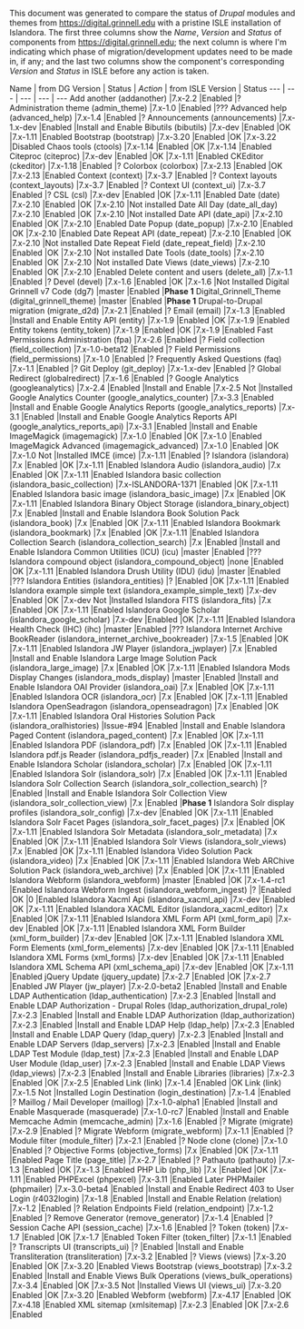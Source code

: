 This document was generated to compare the status of *Drupal* modules and themes from https://digital.grinnell.edu with a pristine ISLE installation of Islandora.  The first three columns show the *Name*, *Version* and *Status* of components from https://digital.grinnell.edu; the next column is where I'm indicating which phase of migration/development updates need to be made in, if any; and the last two columns show the component's corresponding *Version* and *Status* in ISLE before any action is taken.

Name | from DG Version | Status |	*Action* | from ISLE Version | Status
--- | --- | --- | --- | ---
Add another (addanother) |7.x-2.2 |Enabled	|?
Administration theme (admin_theme)	|7.x-1.0	|Enabled	|???
Advanced help (advanced_help)	|7.x-1.4	|Enabled	|?
Announcements (announcements)	|7.x-1.x-dev	|Enabled	|Install and Enable
Bibutils (bibutils)	|7.x-dev	|Enabled	|OK	|7.x-1.11	|Enabled
Bootstrap (bootstrap)	|7.x-3.20	|Enabled	|OK	|7.x-3.22	|Disabled
Chaos tools (ctools)	|7.x-1.14	|Enabled	|OK	|7.x-1.14	|Enabled
Citeproc (citeproc)	|7.x-dev	|Enabled	|OK	|7.x-1.11	|Enabled
CKEditor (ckeditor)	|7.x-1.18	|Enabled	|?
Colorbox (colorbox)	|7.x-2.13	|Enabled	|OK	|7.x-2.13	|Enabled
Context (context)	|7.x-3.7	|Enabled	|?
Context layouts (context_layouts)	|7.x-3.7	|Enabled	|?
Context UI (context_ui)	|7.x-3.7	|Enabled	|?
CSL (csl)	|7.x-dev	|Enabled	|OK	|7.x-1.11	|Enabled
Date (date)	|7.x-2.10	|Enabled	|OK	|7.x-2.10	|Not installed
Date All Day (date_all_day)	|7.x-2.10	|Enabled	|OK	|7.x-2.10	|Not installed
Date API (date_api)	|7.x-2.10	|Enabled	|OK	|7.x-2.10	|Enabled
Date Popup (date_popup)	|7.x-2.10	|Enabled	|OK	|7.x-2.10	|Enabled
Date Repeat API (date_repeat)	|7.x-2.10	|Enabled	|OK	|7.x-2.10	|Not installed
Date Repeat Field (date_repeat_field)	|7.x-2.10	|Enabled	|OK	|7.x-2.10	|Not installed
Date Tools (date_tools)	|7.x-2.10	|Enabled	|OK	|7.x-2.10	|Not installed
Date Views (date_views)	|7.x-2.10	|Enabled	|OK	|7.x-2.10	|Enabled
Delete content and users (delete_all)	|7.x-1.1	|Enabled	|?
Devel (devel)	|7.x-1.6	|Enabled	|OK	|7.x-1.6	|Not Installed
Digital Grinnell v7 Code (dg7)	|master	|Enabled	|**Phase 1**
Digital_Grinnell_Theme (digital_grinnell_theme)	|master	|Enabled	|**Phase 1**
Drupal-to-Drupal migration (migrate_d2d)	|7.x-2.1	|Enabled	|?
Email (email)	|7.x-1.3	|Enabled	|Install and Enable
Entity API (entity)	|7.x-1.9	|Enabled	|OK	|7.x-1.9	|Enabled
Entity tokens (entity_token)	|7.x-1.9	|Enabled	|OK	|7.x-1.9	|Enabled
Fast Permissions Administration (fpa)	|7.x-2.6	|Enabled	|?
Field collection (field_collection)	|7.x-1.0-beta12	|Enabled	|?
Field Permissions (field_permissions)	|7.x-1.0	|Enabled	|?
Frequently Asked Questions (faq)	|7.x-1.1	|Enabled	|?
Git Deploy (git_deploy)	|7.x-1.x-dev	|Enabled	|?
Global Redirect (globalredirect)	|7.x-1.6	|Enabled	|?
Google Analytics (googleanalytics)	|7.x-2.4	|Enabled	|Install and Enable	|7.x-2.5	Not |Installed
Google Analytics Counter (google_analytics_counter)	|7.x-3.3	|Enabled	|Install and Enable
Google Analytics Reports (google_analytics_reports)	|7.x-3.1	|Enabled	|Install and Enable
Google Analytics Reports API (google_analytics_reports_api)	|7.x-3.1	|Enabled	|Install and Enable
ImageMagick (imagemagick)	|7.x-1.0	|Enabled	|OK	|7.x-1.0	|Enabled
ImageMagick Advanced (imagemagick_advanced)	|7.x-1.0	|Enabled	|OK	|7.x-1.0	Not |Installed
IMCE (imce)	|7.x-1.11	|Enabled	|?
Islandora (islandora)	|7.x	|Enabled	|OK	|7.x-1.11	|Enabled
Islandora Audio (islandora_audio)	|7.x	|Enabled	|OK	|7.x-1.11	|Enabled
Islandora basic collection (islandora_basic_collection)	|7.x-ISLANDORA-1371	|Enabled	|OK	|7.x-1.11	|Enabled
Islandora basic image (islandora_basic_image)	|7.x	|Enabled	|OK	|7.x-1.11	|Enabled
Islandora Binary Object Storage (islandora_binary_object)	|7.x	|Enabled	|Install and Enable
Islandora Book Solution Pack (islandora_book)	|7.x	|Enabled	|OK	|7.x-1.11	|Enabled
Islandora Bookmark (islandora_bookmark)	|7.x	|Enabled	|OK	|7.x-1.11	|Enabled
Islandora Collection Search (islandora_collection_search)	|7.x	|Enabled	|Install and Enable
Islandora Common Utilities (ICU) (icu)	|master	|Enabled |???
Islandora compound object (islandora_compound_object) |none		|Enabled	|OK	|7.x-1.11	|Enabled
Islandora Drush Utility (IDU) (idu)	|master	|Enabled	|???
Islandora Entities (islandora_entities)	|? |Enabled	|OK	|7.x-1.11	|Enabled
Islandora example simple text (islandora_example_simple_text)	|7.x-dev	|Enabled	|OK	|7.x-dev	Not |Installed
Islandora FITS (islandora_fits)	|7.x	|Enabled	|OK	|7.x-1.11	|Enabled
Islandora Google Scholar (islandora_google_scholar)	|7.x-dev	|Enabled	|OK	|7.x-1.11	|Enabled
Islandora Health Check (IHC) (ihc)	|master	|Enabled	|???
Islandora Internet Archive BookReader (islandora_internet_archive_bookreader)	|7.x-1.5	|Enabled	|OK	|7.x-1.11	|Enabled
Islandora JW Player (islandora_jwplayer)	|7.x	|Enabled	|Install and Enable
Islandora Large Image Solution Pack (islandora_large_image)	|7.x	|Enabled	|OK	|7.x-1.11	|Enabled
Islandora Mods Display Changes (islandora_mods_display)	|master	|Enabled	|Install and Enable
Islandora OAI Provider (islandora_oai)	|7.x	|Enabled	|OK	|7.x-1.11	|Enabled
Islandora OCR (islandora_ocr)	|7.x	|Enabled	|OK	|7.x-1.11	|Enabled
Islandora OpenSeadragon (islandora_openseadragon)	|7.x	|Enabled	|OK	|7.x-1.11	|Enabled
Islandora Oral Histories Solution Pack (islandora_oralhistories)	|Issue-#94	|Enabled	|Install and Enable
Islandora Paged Content (islandora_paged_content)	|7.x	|Enabled	|OK	|7.x-1.11	|Enabled
Islandora PDF (islandora_pdf)	|7.x	|Enabled	|OK	|7.x-1.11	|Enabled
Islandora pdf.js Reader (islandora_pdfjs_reader)	|7.x	|Enabled	|Install and Enable
Islandora Scholar (islandora_scholar)	|7.x	|Enabled	|OK	|7.x-1.11	|Enabled
Islandora Solr (islandora_solr)	|7.x	|Enabled	|OK	|7.x-1.11	|Enabled
Islandora Solr Collection Search (islandora_solr_collection_search)	|?	|Enabled	|Install and Enable
Islandora Solr Collection View (islandora_solr_collection_view)	|7.x	|Enabled	|**Phase 1**
Islandora Solr display profiles (islandora_solr_config)	|7.x-dev	|Enabled	|OK	|7.x-1.11	|Enabled
Islandora Solr Facet Pages (islandora_solr_facet_pages)	|7.x	|Enabled	|OK	|7.x-1.11	|Enabled
Islandora Solr Metadata (islandora_solr_metadata)	|7.x	|Enabled	|OK	|7.x-1.11	|Enabled
Islandora Solr Views (islandora_solr_views)	|7.x	|Enabled	|OK	|7.x-1.11	|Enabled
Islandora Video Solution Pack (islandora_video)	|7.x	|Enabled	|OK	|7.x-1.11	|Enabled
Islandora Web ARChive Solution Pack (islandora_web_archive)	|7.x	|Enabled	|OK	|7.x-1.11	|Enabled
Islandora Webform (islandora_webform)	|master	|Enabled	|OK	|7.x-1.4-rc1	|Enabled
Islandora Webform Ingest (islandora_webform_ingest)	|?	|Enabled	|OK	|0	|Enabled
Islandora Xacml Api (islandora_xacml_api)	|7.x-dev	|Enabled	|OK	|7.x-1.11	|Enabled
Islandora XACML Editor (islandora_xacml_editor)	|7.x	|Enabled	|OK	|7.x-1.11	|Enabled
Islandora XML Form API (xml_form_api)	|7.x-dev	|Enabled	|OK	|7.x-1.11	|Enabled
Islandora XML Form Builder (xml_form_builder)	|7.x-dev	|Enabled	|OK	|7.x-1.11	|Enabled
Islandora XML Form Elements (xml_form_elements)	|7.x-dev	|Enabled	|OK	|7.x-1.11	|Enabled
Islandora XML Forms (xml_forms)	|7.x-dev	|Enabled	|OK	|7.x-1.11	|Enabled
Islandora XML Schema API (xml_schema_api)	|7.x-dev	|Enabled	|OK	|7.x-1.11	|Enabled
jQuery Update (jquery_update)	|7.x-2.7	|Enabled	|OK	|7.x-2.7	|Enabled
JW Player (jw_player)	|7.x-2.0-beta2	|Enabled	|Install and Enable
LDAP Authentication (ldap_authentication)	|7.x-2.3	|Enabled	|Install and Enable
LDAP Authorization - Drupal Roles (ldap_authorization_drupal_role)	|7.x-2.3	|Enabled	|Install and Enable
LDAP Authorization (ldap_authorization)	|7.x-2.3	|Enabled	|Install and Enable
LDAP Help (ldap_help)	|7.x-2.3	|Enabled	|Install and Enable
LDAP Query (ldap_query)	|7.x-2.3	|Enabled	|Install and Enable
LDAP Servers (ldap_servers)	|7.x-2.3	|Enabled	|Install and Enable
LDAP Test Module (ldap_test)	|7.x-2.3	|Enabled	|Install and Enable
LDAP User Module (ldap_user)	|7.x-2.3	|Enabled	|Install and Enable
LDAP Views (ldap_views)	|7.x-2.3	|Enabled	|Install and Enable
Libraries (libraries)	|7.x-2.3	|Enabled	|OK	|7.x-2.5	|Enabled
Link (link)	|7.x-1.4	|Enabled	|OK	Link (link)	|7.x-1.5	Not |Installed
Login Destination (login_destination)	|7.x-1.4	|Enabled	|?
Maillog / Mail Developer (maillog)	|7.x-1.0-alpha1	|Enabled	|Install and Enable
Masquerade (masquerade)	|7.x-1.0-rc7	|Enabled	|Install and Enable
Memcache Admin (memcache_admin)	|7.x-1.6	|Enabled	|?
Migrate (migrate)	|7.x-2.9	|Enabled	|?
Migrate Webform (migrate_webform)	|7.x-1.1	|Enabled	|?
Module filter (module_filter)	|7.x-2.1	|Enabled	|?
Node clone (clone)	|7.x-1.0	|Enabled	|?
Objective Forms (objective_forms)	|7.x	|Enabled	|OK	|7.x-1.11	|Enabled
Page Title (page_title)	|7.x-2.7	|Enabled	|?
Pathauto (pathauto)	|7.x-1.3	|Enabled	|OK	|7.x-1.3	|Enabled
PHP Lib (php_lib)	|7.x	|Enabled	|OK	|7.x-1.11	|Enabled
PHPExcel (phpexcel)	|7.x-3.11	|Enabled	Later
PHPMailer (phpmailer)	|7.x-3.0-beta4	|Enabled	|Install and Enable
Redirect 403 to User Login (r4032login)	|7.x-1.8	|Enabled	|Install and Enable
Relation (relation)	|7.x-1.2	|Enabled	|?
Relation Endpoints Field (relation_endpoint)	|7.x-1.2	|Enabled	|?
Remove Generator (remove_generator)	|7.x-1.4	|Enabled	|?
Session Cache API (session_cache)	|7.x-1.6	|Enabled	|?
Token (token)	|7.x-1.7	|Enabled	|OK	|7.x-1.7	|Enabled
Token Filter (token_filter)	|7.x-1.1	|Enabled	|?
Transcripts UI (transcripts_ui) |?	|Enabled	|Install and Enable
Transliteration (transliteration)	|7.x-3.2	|Enabled	|?
Views (views)	|7.x-3.20	|Enabled	|OK	|7.x-3.20	|Enabled
Views Bootstrap (views_bootstrap)	|7.x-3.2	|Enabled	|Install and Enable
Views Bulk Operations (views_bulk_operations)	|7.x-3.4	|Enabled	|OK	|7.x-3.5	Not |Installed
Views UI (views_ui)	|7.x-3.20	|Enabled	|OK	|7.x-3.20	|Enabled
Webform (webform)	|7.x-4.17	|Enabled	|OK	|7.x-4.18	|Enabled
XML sitemap (xmlsitemap)	|7.x-2.3	|Enabled	|OK	|7.x-2.6	|Enabled

